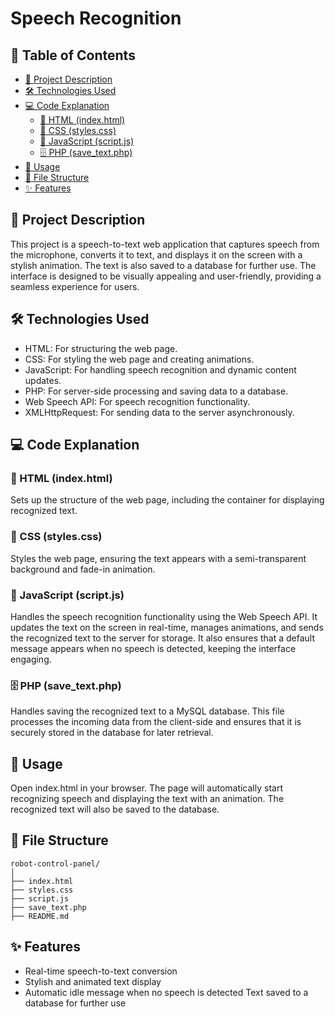 # Speech Recognition

## 📑 Table of Contents
- [📃 Project Description](#-project-description)
- [🛠️ Technologies Used](#️-technologies-used)
- [💻 Code Explanation](#-code-explanation)
  - [📄 HTML (index.html)](#-html-indexhtml)
  - [🎨 CSS (styles.css)](#-css-stylescss)
  - [📝 JavaScript (script.js)](#-javascript-scriptjs)
  - [🗄️ PHP (save_text.php)]([#-php-save_textphp])
- [🚀 Usage](#-usage)
- [📁 File Structure](#-file-structure)
- [✨ Features](#-features)



## 📃 Project Description

This project is a speech-to-text web application that captures speech from the microphone, converts it to text, and displays it on the screen with a stylish animation. The text is also saved to a database for further use. The interface is designed to be visually appealing and user-friendly, providing a seamless experience for users. 

## 🛠️ Technologies Used
- HTML: For structuring the web page.
- CSS: For styling the web page and creating animations.
- JavaScript: For handling speech recognition and dynamic content updates.
- PHP: For server-side processing and saving data to a database.
- Web Speech API: For speech recognition functionality.
- XMLHttpRequest: For sending data to the server asynchronously.
  
## 💻 Code Explanation

### 📄 HTML (index.html)
Sets up the structure of the web page, including the container for displaying recognized text.

### 🎨 CSS (styles.css)
Styles the web page, ensuring the text appears with a semi-transparent background and fade-in animation.

### 📝 JavaScript (script.js)
Handles the speech recognition functionality using the Web Speech API. It updates the text on the screen in real-time, manages animations, and sends the recognized text to the server for storage. It also ensures that a default message appears when no speech is detected, keeping the interface engaging.

### 🗄️ PHP (save_text.php)
Handles saving the recognized text to a MySQL database. This file processes the incoming data from the client-side and ensures that it is securely stored in the database for later retrieval.

## 🚀 Usage
Open index.html in your browser.
The page will automatically start recognizing speech and displaying the text with an animation.
The recognized text will also be saved to the database.

## 📁 File Structure

```
robot-control-panel/
│
├── index.html
├── styles.css
├── script.js
├── save_text.php
├── README.md
```

## ✨ Features

- Real-time speech-to-text conversion
- Stylish and animated text display
- Automatic idle message when no speech is detected
Text saved to a database for further use
